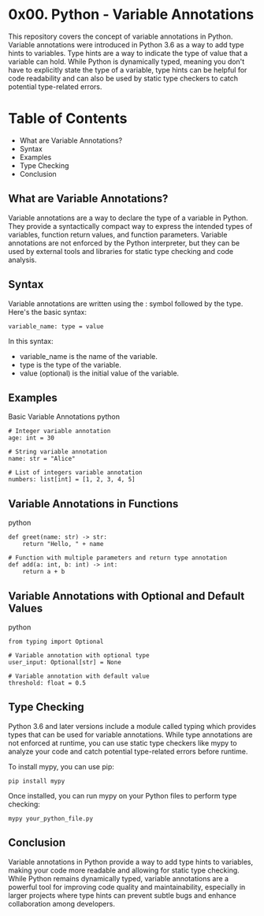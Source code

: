 # 0x00. Python - Variable Annotations
This repository covers the concept of variable annotations in Python. Variable annotations were introduced in Python 3.6 as a way to add type hints to variables. Type hints are a way to indicate the type of value that a variable can hold. While Python is dynamically typed, meaning you don't have to explicitly state the type of a variable, type hints can be helpful for code readability and can also be used by static type checkers to catch potential type-related errors.

# Table of Contents
- What are Variable Annotations?
- Syntax
- Examples
- Type Checking
- Conclusion

## What are Variable Annotations?
Variable annotations are a way to declare the type of a variable in Python. They provide a syntactically compact way to express the intended types of variables, function return values, and function parameters. Variable annotations are not enforced by the Python interpreter, but they can be used by external tools and libraries for static type checking and code analysis.

## Syntax
Variable annotations are written using the : symbol followed by the type. Here's the basic syntax:

```
variable_name: type = value
```

In this syntax:

- variable_name is the name of the variable.
- type is the type of the variable.
- value (optional) is the initial value of the variable.

## Examples
Basic Variable Annotations
python

```
# Integer variable annotation
age: int = 30

# String variable annotation
name: str = "Alice"

# List of integers variable annotation
numbers: list[int] = [1, 2, 3, 4, 5]
```

## Variable Annotations in Functions
python
```
def greet(name: str) -> str:
    return "Hello, " + name

# Function with multiple parameters and return type annotation
def add(a: int, b: int) -> int:
    return a + b
```

## Variable Annotations with Optional and Default Values
python

```
from typing import Optional

# Variable annotation with optional type
user_input: Optional[str] = None

# Variable annotation with default value
threshold: float = 0.5
```

## Type Checking
Python 3.6 and later versions include a module called typing which provides types that can be used for variable annotations. While type annotations are not enforced at runtime, you can use static type checkers like mypy to analyze your code and catch potential type-related errors before runtime.

To install mypy, you can use pip:
```
pip install mypy
```

Once installed, you can run mypy on your Python files to perform type checking:
```
mypy your_python_file.py
```

## Conclusion
Variable annotations in Python provide a way to add type hints to variables, making your code more readable and allowing for static type checking. While Python remains dynamically typed, variable annotations are a powerful tool for improving code quality and maintainability, especially in larger projects where type hints can prevent subtle bugs and enhance collaboration among developers.
